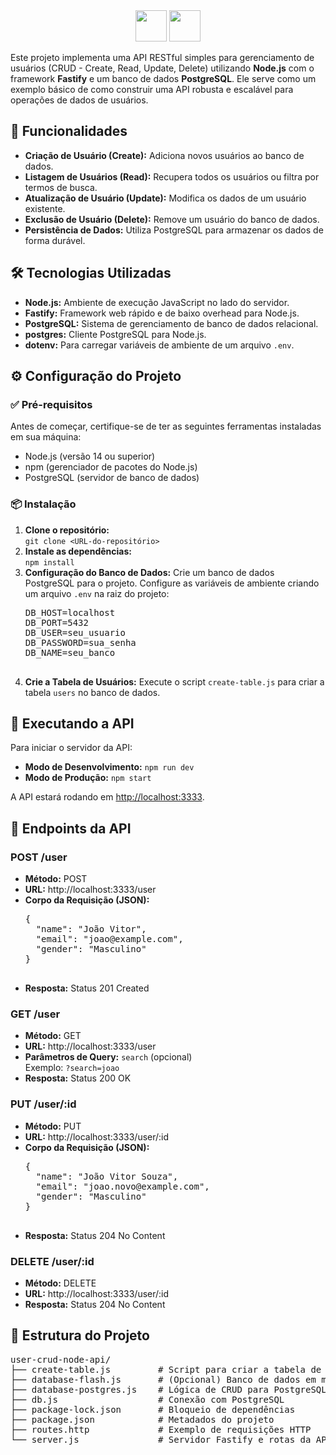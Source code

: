 <div align="center">
  <img src="https://img.icons8.com/color/96/000000/nodejs.png" width="50"/>
  <img src="https://img.icons8.com/color/96/000000/postgreesql.png" width="50"/>
</div>

<p>Este projeto implementa uma API RESTful simples para gerenciamento de usuários (CRUD - Create, Read, Update, Delete) utilizando <strong>Node.js</strong> com o framework <strong>Fastify</strong> e um banco de dados <strong>PostgreSQL</strong>. Ele serve como um exemplo básico de como construir uma API robusta e escalável para operações de dados de usuários.</p>

<h2>📌 Funcionalidades</h2>
<ul>
  <li><strong>Criação de Usuário (Create):</strong> Adiciona novos usuários ao banco de dados.</li>
  <li><strong>Listagem de Usuários (Read):</strong> Recupera todos os usuários ou filtra por termos de busca.</li>
  <li><strong>Atualização de Usuário (Update):</strong> Modifica os dados de um usuário existente.</li>
  <li><strong>Exclusão de Usuário (Delete):</strong> Remove um usuário do banco de dados.</li>
  <li><strong>Persistência de Dados:</strong> Utiliza PostgreSQL para armazenar os dados de forma durável.</li>
</ul>

<h2>🛠️ Tecnologias Utilizadas</h2>
<ul>
  <li><strong>Node.js:</strong> Ambiente de execução JavaScript no lado do servidor.</li>
  <li><strong>Fastify:</strong> Framework web rápido e de baixo overhead para Node.js.</li>
  <li><strong>PostgreSQL:</strong> Sistema de gerenciamento de banco de dados relacional.</li>
  <li><strong>postgres:</strong> Cliente PostgreSQL para Node.js.</li>
  <li><strong>dotenv:</strong> Para carregar variáveis de ambiente de um arquivo <code>.env</code>.</li>
</ul>

<h2>⚙️ Configuração do Projeto</h2>
<h3>✅ Pré-requisitos</h3>
<p>Antes de começar, certifique-se de ter as seguintes ferramentas instaladas em sua máquina:</p>
<ul>
  <li>Node.js (versão 14 ou superior)</li>
  <li>npm (gerenciador de pacotes do Node.js)</li>
  <li>PostgreSQL (servidor de banco de dados)</li>
</ul>

<h3>📦 Instalação</h3>
<ol>
  <li><strong>Clone o repositório:</strong><br><code>git clone &lt;URL-do-repositório&gt;</code></li>
  <li><strong>Instale as dependências:</strong><br><code>npm install</code></li>
  <li><strong>Configuração do Banco de Dados:</strong> Crie um banco de dados PostgreSQL para o projeto. Configure as variáveis de ambiente criando um arquivo <code>.env</code> na raiz do projeto:
    <pre>
DB_HOST=localhost
DB_PORT=5432
DB_USER=seu_usuario
DB_PASSWORD=sua_senha
DB_NAME=seu_banco
    </pre>
  </li>
  <li><strong>Crie a Tabela de Usuários:</strong> Execute o script <code>create-table.js</code> para criar a tabela <code>users</code> no banco de dados.</li>
</ol>

<h2>🚀 Executando a API</h2>
<p>Para iniciar o servidor da API:</p>
<ul>
  <li><strong>Modo de Desenvolvimento:</strong> <code>npm run dev</code></li>
  <li><strong>Modo de Produção:</strong> <code>npm start</code></li>
</ul>
<p>A API estará rodando em <a href="http://localhost:3333">http://localhost:3333</a>.</p>

<h2>📡 Endpoints da API</h2>
<h3>POST /user</h3>
<ul>
  <li><strong>Método:</strong> POST</li>
  <li><strong>URL:</strong> http://localhost:3333/user</li>
  <li><strong>Corpo da Requisição (JSON):</strong>
    <pre>
{
  "name": "João Vitor",
  "email": "joao@example.com",
  "gender": "Masculino"
}
    </pre>
  </li>
  <li><strong>Resposta:</strong> Status 201 Created</li>
</ul>

<h3>GET /user</h3>
<ul>
  <li><strong>Método:</strong> GET</li>
  <li><strong>URL:</strong> http://localhost:3333/user</li>
  <li><strong>Parâmetros de Query:</strong> <code>search</code> (opcional)<br>Exemplo: <code>?search=joao</code></li>
  <li><strong>Resposta:</strong> Status 200 OK</li>
</ul>

<h3>PUT /user/:id</h3>
<ul>
  <li><strong>Método:</strong> PUT</li>
  <li><strong>URL:</strong> http://localhost:3333/user/:id</li>
  <li><strong>Corpo da Requisição (JSON):</strong>
    <pre>
{
  "name": "João Vitor Souza",
  "email": "joao.novo@example.com",
  "gender": "Masculino"
}
    </pre>
  </li>
  <li><strong>Resposta:</strong> Status 204 No Content</li>
</ul>

<h3>DELETE /user/:id</h3>
<ul>
  <li><strong>Método:</strong> DELETE</li>
  <li><strong>URL:</strong> http://localhost:3333/user/:id</li>
  <li><strong>Resposta:</strong> Status 204 No Content</li>
</ul>

<h2>📁 Estrutura do Projeto</h2>
<pre>
user-crud-node-api/
├── create-table.js         # Script para criar a tabela de usuários
├── database-flash.js       # (Opcional) Banco de dados em memória
├── database-postgres.js    # Lógica de CRUD para PostgreSQL
├── db.js                   # Conexão com PostgreSQL
├── package-lock.json       # Bloqueio de dependências
├── package.json            # Metadados do projeto
├── routes.http             # Exemplo de requisições HTTP
└── server.js               # Servidor Fastify e rotas da API
</pre>

